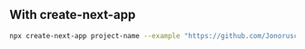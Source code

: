 ## With create-next-app
```bash
npx create-next-app project-name --example "https://github.com/Jonorusc/next-ts-boilerplate"
```
